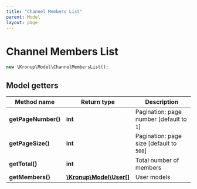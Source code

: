 ```yaml
---
title: "Channel Members List"
parent: Model
layout: page
---
```


# Channel Members List

```php
new \Kronup\Model\ChannelMembersList();
```

## Model getters

Method name | Return type | Description
------------ | ------------- | -------------
**getPageNumber()** | **int** | Pagination: page number   [default to `1`]
**getPageSize()** | **int** | Pagination: page size   [default to `500`]
**getTotal()** | **int** | Total number of members
**getMembers()** | [**\Kronup\Model\User[]**](../User) | User models

